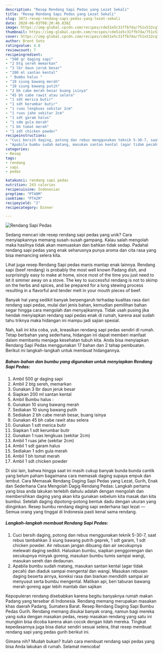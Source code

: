 ```yaml
---
description: "Resep Rendang Sapi Pedas yang Lezat Sekali"
title: "Resep Rendang Sapi Pedas yang Lezat Sekali"
slug: 3071-resep-rendang-sapi-pedas-yang-lezat-sekali
date: 2020-06-03T08:20:46.838Z
image: https://img-global.cpcdn.com/recipes/cde51e5c31ffb7da/751x532cq70/rendang-sapi-pedas-foto-resep-utama.jpg
thumbnail: https://img-global.cpcdn.com/recipes/cde51e5c31ffb7da/751x532cq70/rendang-sapi-pedas-foto-resep-utama.jpg
cover: https://img-global.cpcdn.com/recipes/cde51e5c31ffb7da/751x532cq70/rendang-sapi-pedas-foto-resep-utama.jpg
author: Brent Soto
ratingvalue: 4.8
reviewcount: 7
recipeingredient:
- "500 gr daging sapi"
- "2 btg sereh memarkan"
- "3 lbr daun jeruk besar"
- "200 ml santan kental"
- " Bumbu halus "
- "10 siung bawang merah"
- "10 siung bawang putih"
- "2 bh cabe merah besar buang isinya"
- "45 bh cabe rawit atau selera"
- "1 sdt merica butir"
- "1 sdt kerumbar butir"
- "1 ruas lengkuas sekitar 2cm"
- "1 ruas jahe sekitar 2cm"
- "1 sdt garam halus"
- "1 sdm gula merah"
- "1 bh tomat merah"
- "1 sdt chicken powder"
recipeinstructions:
- "Cuci bersih daging, potong dan rebus menggunakan teknik 5-30-7, saat rebus tambahkan 3 siung bawang putrih geprek, 1 sdt garam, 1 sdt chicken powder. Air rebusan jangan dibuang dan air secukupnya melewati daging sedikit. Haluskan bumbu, siapkan penggorengan dan secukupnya minyak goreng, masukan bumbu tumis sampai wangi, masukan sereh dan dedaunan."
- "Apabila bumbu sudah matang, masukan santan kental (agar tidak pecah) dan diaduk sampai mengental dan wangi. Masukan rebusan daging beserta airnya, koreksi rasa dan biarkan mendidih sampai air menyusut serta bumbu mengental. Matikan api, beri taburan bawang merah goreng agar lebih mantab dan sajikan"
categories:
- Resep
tags:
- rendang
- sapi
- pedas

katakunci: rendang sapi pedas 
nutrition: 243 calories
recipecuisine: Indonesian
preptime: "PT40M"
cooktime: "PT42M"
recipeyield: "2"
recipecategory: Dinner

---
```



![Rendang Sapi Pedas](https://img-global.cpcdn.com/recipes/cde51e5c31ffb7da/751x532cq70/rendang-sapi-pedas-foto-resep-utama.jpg)

Sedang mencari ide resep rendang sapi pedas yang unik? Cara menyiapkannya memang susah-susah gampang. Kalau salah mengolah maka hasilnya tidak akan memuaskan dan bahkan tidak sedap. Padahal rendang sapi pedas yang enak seharusnya punya aroma dan cita rasa yang bisa memancing selera kita.

Lihat juga resep Rendang Sapi pedas manis mantap enak lainnya. Rendang sapi (beef rendang) is probably the most well known Padang dish, and surprisingly easy to make at home, since most of the time you just need to let it simmer away on a stove. The key to successful rendang is not to skimp on the herbs and spices, and be prepared for a long stewing process resulting in a flavorful and tender melt in your mouth pieces of beef.

Banyak hal yang sedikit banyak berpengaruh terhadap kualitas rasa dari rendang sapi pedas, mulai dari jenis bahan, kemudian pemilihan bahan segar hingga cara mengolah dan menyajikannya. Tidak usah pusing jika hendak menyiapkan rendang sapi pedas enak di rumah, karena asal sudah tahu triknya maka hidangan ini mampu jadi sajian spesial.


Nah, kali ini kita coba, yuk, kreasikan rendang sapi pedas sendiri di rumah. Tetap berbahan yang sederhana, hidangan ini dapat memberi manfaat dalam membantu menjaga kesehatan tubuh kita. Anda bisa menyiapkan Rendang Sapi Pedas menggunakan 17 bahan dan 2 tahap pembuatan. Berikut ini langkah-langkah untuk membuat hidangannya.

<!--inarticleads1-->

##### Bahan-bahan dan bumbu yang digunakan untuk menyiapkan Rendang Sapi Pedas:

1. Ambil 500 gr daging sapi
1. Ambil 2 btg sereh, memarkan
1. Gunakan 3 lbr daun jeruk besar
1. Siapkan 200 ml santan kental
1. Ambil  Bumbu halus :
1. Gunakan 10 siung bawang merah
1. Sediakan 10 siung bawang putih
1. Sediakan 2 bh cabe merah besar, buang isinya
1. Gunakan 45 bh cabe rawit atau selera
1. Gunakan 1 sdt merica butir
1. Siapkan 1 sdt kerumbar butir
1. Gunakan 1 ruas lengkuas (sekitar 2cm)
1. Ambil 1 ruas jahe (sekitar 2cm)
1. Ambil 1 sdt garam halus
1. Sediakan 1 sdm gula merah
1. Ambil 1 bh tomat merah
1. Ambil 1 sdt chicken powder


Di sisi lain, bahwa hingga saat ini masih cukup banyak bunda bunda cantik yang belum paham bagaimana cara memasak daging supaya empuk dan lembut. Cara Memasak Rendang Daging Sapi Pedas yang Lezat, Gurih, Enak dan Sederhana Cara Mengolah Dagig Rendang Pedas: Langkah pertama yang bisa anda lakukan terlebih dahulu adalah dengan mengolah dan membersihkan daging yang akan kita gunakan sebelum kita masak dan kita bumbui. Setelah daging dipotong-potong bentuk dadu dengan ukuran yang diinginkan. Resep bumbu rendang daging sapi sederhana tapi lezat — Semua orang yang tinggal di Indonesia pasti kenal sama rendang. 

<!--inarticleads2-->

##### Langkah-langkah membuat Rendang Sapi Pedas:

1. Cuci bersih daging, potong dan rebus menggunakan teknik 5-30-7, saat rebus tambahkan 3 siung bawang putrih geprek, 1 sdt garam, 1 sdt chicken powder. Air rebusan jangan dibuang dan air secukupnya melewati daging sedikit. Haluskan bumbu, siapkan penggorengan dan secukupnya minyak goreng, masukan bumbu tumis sampai wangi, masukan sereh dan dedaunan.
1. Apabila bumbu sudah matang, masukan santan kental (agar tidak pecah) dan diaduk sampai mengental dan wangi. Masukan rebusan daging beserta airnya, koreksi rasa dan biarkan mendidih sampai air menyusut serta bumbu mengental. Matikan api, beri taburan bawang merah goreng agar lebih mantab dan sajikan


Kepopuleran rendang disebabkan karena begitu banyaknya rumah makan Padang yang tersebar di Indonesia. Rendang memang merupakan masakan khas daerah Padang, Sumatera Barat. Resep Rendang Daging Sapi Bumbu Pedas Gurih. Rendang memang disukai banyak orang, namun bagi mereka yang suka dengan masakan pedas, resep masakan rendang yang satu ini mungkin bisa dicoba karena akan cocok dengan lidah mereka. Tingkat kepedasannya juga bisa diatur sendiri sesuai selera, lihat resep membuat rendang sapi yang pedas gurih berikut ini. 

Gimana nih? Mudah bukan? Itulah cara membuat rendang sapi pedas yang bisa Anda lakukan di rumah. Selamat mencoba!
